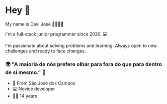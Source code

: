 # Hey 👋

My name is Davi José 🙋🏻🇧🇷

I'm a full-stack junior programmer since 2020. 💻

I'm passionate about solving problems and learning. Always open to new challenges and ready to face changes.

### 🌍 "A maioria de nós prefere olhar para fora do que para dentro de si mesmo." 🧠

- 📍 From São José dos Campos
- 💻 Novice developer
- 💁🏽 14 years
